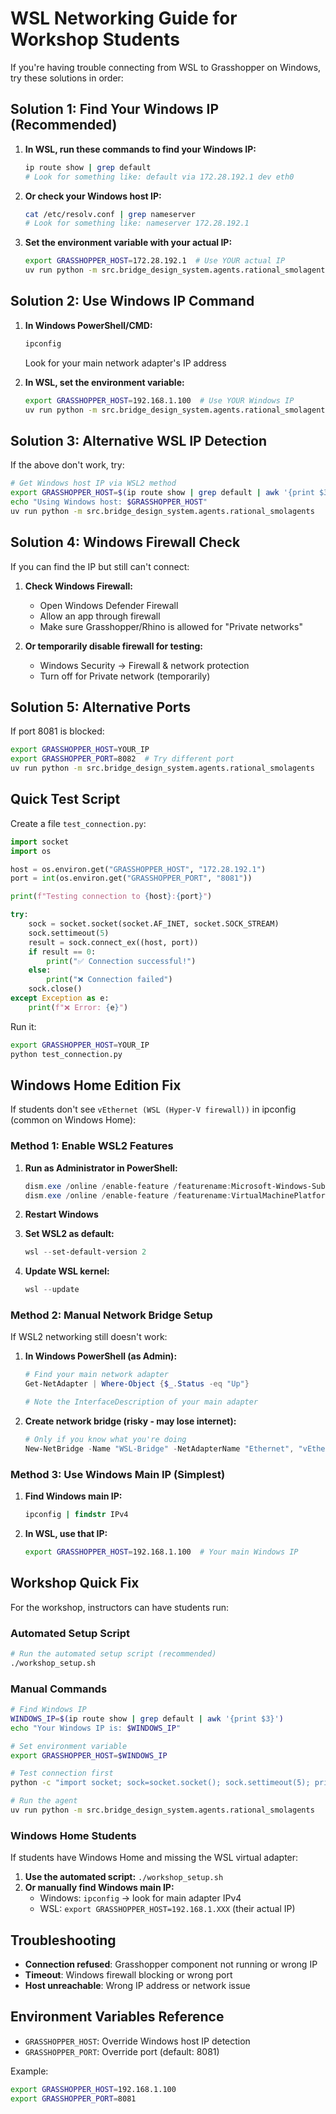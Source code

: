 # WSL Networking Guide for Workshop Students

If you're having trouble connecting from WSL to Grasshopper on Windows, try these solutions in order:

## Solution 1: Find Your Windows IP (Recommended)

1. **In WSL, run these commands to find your Windows IP:**
   ```bash
   ip route show | grep default
   # Look for something like: default via 172.28.192.1 dev eth0
   ```

2. **Or check your Windows host IP:**
   ```bash
   cat /etc/resolv.conf | grep nameserver
   # Look for something like: nameserver 172.28.192.1
   ```

3. **Set the environment variable with your actual IP:**
   ```bash
   export GRASSHOPPER_HOST=172.28.192.1  # Use YOUR actual IP
   uv run python -m src.bridge_design_system.agents.rational_smolagents
   ```

## Solution 2: Use Windows IP Command

1. **In Windows PowerShell/CMD:**
   ```cmd
   ipconfig
   ```
   Look for your main network adapter's IP address

2. **In WSL, set the environment variable:**
   ```bash
   export GRASSHOPPER_HOST=192.168.1.100  # Use YOUR Windows IP
   uv run python -m src.bridge_design_system.agents.rational_smolagents
   ```

## Solution 3: Alternative WSL IP Detection

If the above don't work, try:

```bash
# Get Windows host IP via WSL2 method
export GRASSHOPPER_HOST=$(ip route show | grep default | awk '{print $3}')
echo "Using Windows host: $GRASSHOPPER_HOST"
uv run python -m src.bridge_design_system.agents.rational_smolagents
```

## Solution 4: Windows Firewall Check

If you can find the IP but still can't connect:

1. **Check Windows Firewall:**
   - Open Windows Defender Firewall
   - Allow an app through firewall
   - Make sure Grasshopper/Rhino is allowed for "Private networks"

2. **Or temporarily disable firewall for testing:**
   - Windows Security → Firewall & network protection
   - Turn off for Private network (temporarily)

## Solution 5: Alternative Ports

If port 8081 is blocked:

```bash
export GRASSHOPPER_HOST=YOUR_IP
export GRASSHOPPER_PORT=8082  # Try different port
uv run python -m src.bridge_design_system.agents.rational_smolagents
```

## Quick Test Script

Create a file `test_connection.py`:

```python
import socket
import os

host = os.environ.get("GRASSHOPPER_HOST", "172.28.192.1")
port = int(os.environ.get("GRASSHOPPER_PORT", "8081"))

print(f"Testing connection to {host}:{port}")

try:
    sock = socket.socket(socket.AF_INET, socket.SOCK_STREAM)
    sock.settimeout(5)
    result = sock.connect_ex((host, port))
    if result == 0:
        print("✅ Connection successful!")
    else:
        print("❌ Connection failed")
    sock.close()
except Exception as e:
    print(f"❌ Error: {e}")
```

Run it:
```bash
export GRASSHOPPER_HOST=YOUR_IP
python test_connection.py
```

## Windows Home Edition Fix

If students don't see `vEthernet (WSL (Hyper-V firewall))` in ipconfig (common on Windows Home):

### Method 1: Enable WSL2 Features
1. **Run as Administrator in PowerShell:**
   ```powershell
   dism.exe /online /enable-feature /featurename:Microsoft-Windows-Subsystem-Linux /all /norestart
   dism.exe /online /enable-feature /featurename:VirtualMachinePlatform /all /norestart
   ```

2. **Restart Windows**

3. **Set WSL2 as default:**
   ```powershell
   wsl --set-default-version 2
   ```

4. **Update WSL kernel:**
   ```powershell
   wsl --update
   ```

### Method 2: Manual Network Bridge Setup
If WSL2 networking still doesn't work:

1. **In Windows PowerShell (as Admin):**
   ```powershell
   # Find your main network adapter
   Get-NetAdapter | Where-Object {$_.Status -eq "Up"}
   
   # Note the InterfaceDescription of your main adapter
   ```

2. **Create network bridge (risky - may lose internet):**
   ```powershell
   # Only if you know what you're doing
   New-NetBridge -Name "WSL-Bridge" -NetAdapterName "Ethernet", "vEthernet (WSL)"
   ```

### Method 3: Use Windows Main IP (Simplest)
1. **Find Windows main IP:**
   ```cmd
   ipconfig | findstr IPv4
   ```

2. **In WSL, use that IP:**
   ```bash
   export GRASSHOPPER_HOST=192.168.1.100  # Your main Windows IP
   ```

## Workshop Quick Fix

For the workshop, instructors can have students run:

### Automated Setup Script
```bash
# Run the automated setup script (recommended)
./workshop_setup.sh
```

### Manual Commands
```bash
# Find Windows IP
WINDOWS_IP=$(ip route show | grep default | awk '{print $3}')
echo "Your Windows IP is: $WINDOWS_IP"

# Set environment variable
export GRASSHOPPER_HOST=$WINDOWS_IP

# Test connection first
python -c "import socket; sock=socket.socket(); sock.settimeout(5); print('✅ Success' if sock.connect_ex(('$WINDOWS_IP', 8081))==0 else '❌ Failed'); sock.close()"

# Run the agent
uv run python -m src.bridge_design_system.agents.rational_smolagents
```

### Windows Home Students
If students have Windows Home and missing the WSL virtual adapter:

1. **Use the automated script:** `./workshop_setup.sh`
2. **Or manually find Windows main IP:**
   - Windows: `ipconfig` → look for main adapter IPv4
   - WSL: `export GRASSHOPPER_HOST=192.168.1.XXX` (their actual IP)

## Troubleshooting

- **Connection refused**: Grasshopper component not running or wrong IP
- **Timeout**: Windows firewall blocking or wrong port
- **Host unreachable**: Wrong IP address or network issue

## Environment Variables Reference

- `GRASSHOPPER_HOST`: Override Windows host IP detection
- `GRASSHOPPER_PORT`: Override port (default: 8081)

Example:
```bash
export GRASSHOPPER_HOST=192.168.1.100
export GRASSHOPPER_PORT=8081
```